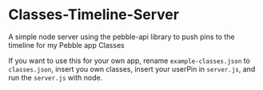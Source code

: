 # Classes-Timeline-Server
A simple node server using the pebble-api library to push pins to the timeline for my Pebble app Classes

If you want to use this for your own app, rename `example-classes.json` to `classes.json`, insert you own classes, insert your userPin in `server.js`, and run the `server.js` with node.
